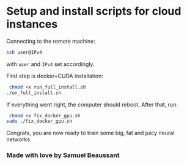 # Setup and install scripts for cloud instances 

Connecting to the remote machine:
```bash
ssh user@IPv4
```
with ```user``` and ```IPv4``` set accordingly.

First step is docker+CUDA installation:
```bash
 chmod +x run_full_install.sh
./un_full_install.sh
```
If everything went right, the computer should reboot. After that, run:
```bash
 chmod +x fix_docker_gpu.sh
sudo ./fix_docker_gpu.sh
```
Congrats, you are now ready to train some big, fat and juicy neural networks.

### Made with love by Samuel Beaussant
